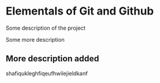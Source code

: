 # Elementals of Git and Github

Some description of the project

Some more description

## More description added

shafiqukleghfiqeufhwilejieldkanf
